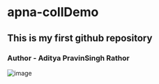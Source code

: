 # apna-collDemo
## This is my first github repository

### Author - Aditya PravinSingh Rathor

![image](https://github.com/aditya-hulk/apna-collDemo/assets/152162280/0543c968-10bf-4bed-a33a-d853b158096b)


